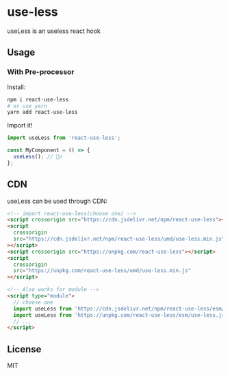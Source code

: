 # use-less

useLess is an useless react hook

## Usage

### With Pre-processor

Install:

```bash
npm i react-use-less
# or use yarn
yarn add react-use-less
```

Import it!

```js
import useLess from 'react-use-less';

const MyComponent = () => {
  useLess(); // 💁‍♂️
};
```

## CDN

useLess can be used through CDN:

```html
<!-- import react-use-less(choose one) -->
<script crossorigin src="https://cdn.jsdelivr.net/npm/react-use-less"></script>
<script
  crossorigin
  src="https://cdn.jsdelivr.net/npm/react-use-less/umd/use-less.min.js"
></script>
<script crossorigin src="https://unpkg.com/react-use-less"></script>
<script
  crossorigin
  src="https://unpkg.com/react-use-less/umd/use-less.min.js"
></script>

<!-- Also works for module -->
<script type="module">
  // choose one
  import useLess from 'https://cdn.jsdelivr.net/npm/react-use-less/esm/use-less.js';
  import useLess from 'https://unpkg.com/react-use-less/esm/use-less.js';
  // ...
</script>
```

## License

MIT
